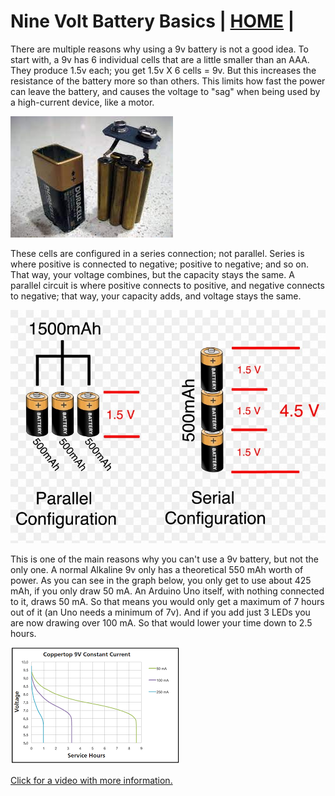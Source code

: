 # Nine Volt Battery Basics  | [HOME](README.md) |

There are multiple reasons why using a 9v battery is not a good idea. To start with, a 9v has 6 individual cells that are a little smaller than an AAA. They produce 1.5v each; you get 1.5v X 6 cells = 9v.  But this increases the resistance of the battery more so than others.  This limits how fast the power can leave the battery, and causes the voltage to "sag" when being used by a high-current device, like a motor.

![inside a 9v](images/nineVolts/insidea9v.jpg "inside a 9v")

These cells are configured in a series connection; not parallel. Series is where positive is connected to negative; positive to negative; and so on.  That way, your voltage combines, but the capacity stays the same. A parallel circuit is where positive connects to positive, and negative connects to negative; that way, your capacity adds, and voltage stays the same.

![series-parallel](images/nineVolts/series-and-parallel-circuits-battery.jpg "series-parallel")


This is one of the main reasons why you can't use a 9v battery, but not the only one. A normal Alkaline 9v only has a theoretical 550 mAh worth of power. As you can see in the graph below, you only get to use about 425 mAh, if you only draw 50 mA. An Arduino Uno itself, with nothing connected to it, draws 50 mA. So that means you would only get a maximum of 7 hours out of it (an Uno needs a minimum of 7v). And if you add just 3 LEDs you are now drawing over 100 mA. So that would lower your time down to 2.5 hours.

![9vdiscargrate](images/nineVolts/9vdiscargrate.png)

[Click for a video with more information.](https://odysee.com/@Maderdash:2/9vBattery:0 "video of 9v battery issues")
